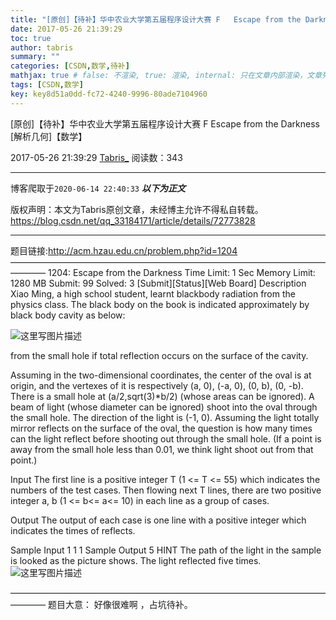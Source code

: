 ```yaml
---
title: "[原创]【待补】华中农业大学第五届程序设计大赛 F	Escape from the Darkness [解析几何]【数学】"
date: 2017-05-26 21:39:29
toc: true
author: tabris
summary: ""
categories: [CSDN,数学,待补]
mathjax: true # false: 不渲染, true: 渲染, internal: 只在文章内部渲染，文章列表中不渲染
tags: [CSDN,数学]
key: key8d51a0dd-fc72-4240-9996-80ade7104960
---
```


[原创]【待补】华中农业大学第五届程序设计大赛 F	Escape from the Darkness [解析几何]【数学】

2017-05-26 21:39:29  [Tabris_](https://me.csdn.net/qq_33184171) 阅读数：343

---

博客爬取于`2020-06-14 22:40:33`
***以下为正文***

版权声明：本文为Tabris原创文章，未经博主允许不得私自转载。
https://blog.csdn.net/qq_33184171/article/details/72773828

<!-- more -->

---

题目链接:http://acm.hzau.edu.cn/problem.php?id=1204
————————————————————————————————————————
1204: Escape from the Darkness
Time Limit: 1 Sec  Memory Limit: 1280 MB
Submit: 99  Solved: 3
[Submit][Status][Web Board]
Description
     Xiao Ming, a high school student, learnt blackbody radiation from the physics class. The black body on the book is indicated approximately by black body cavity as below: 

![这里写图片描述](http://acm.hzau.edu.cn/upload/201704/e.jpg)

 from the small hole if total reflection occurs on the surface of the cavity.

   Assuming in the two-dimensional coordinates, the center of the oval is at origin, and the vertexes of it is respectively (a, 0), (-a, 0), (0, b), (0, -b). There is a small hole at (a/2,sqrt(3)*b/2) (whose areas can be ignored). A beam of light (whose diameter can be ignored) shoot into the oval through the small hole. The direction of the light is (-1, 0). Assuming the light totally mirror reflects on the surface of the oval, the question is how many times can the light reflect before shooting out through the small hole. (If a point is away from the small hole less than 0.01, we think light shoot out from that point.)

Input
     The first line is a positive integer T (1 <= T <= 55) which indicates the numbers of the test cases. Then flowing next T lines, there are two positive integer a, b (1 <= b<= a<= 10) in each line as a group of cases. 

Output
     The output of each case is one line with a positive integer which indicates the times of reflects. 

Sample Input
1
1 1
Sample Output
5
HINT
 The path of the light in the sample is looked as the picture shows. The light reflected five times.
![这里写图片描述](http://acm.hzau.edu.cn/upload/201704/ehint.jpg)


————————————————————————————————————————
题目大意：
好像很难啊 ，占坑待补。
